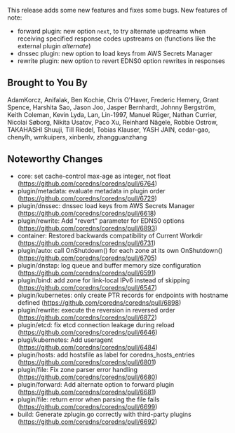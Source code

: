 

This release adds some new features and fixes some bugs.  New features of note:
  * forward plugin: new option `next`, to try alternate upstreams when receiving specified response codes upstreams on (functions like the external plugin _alternate_) 
  * dnssec plugin: new option to load keys from AWS Secrets Manager
  * rewrite plugin: new option to revert EDNS0 option rewrites in responses

## Brought to You By

AdamKorcz,
Anifalak,
Ben Kochie,
Chris O'Haver,
Frederic Hemery,
Grant Spence,
Harshita Sao,
Jason Joo,
Jasper Bernhardt,
Johnny Bergström,
Keith Coleman,
Kevin Lyda,
Lan,
Lin-1997,
Manuel Rüger,
Nathan Currier,
Nicolai Søborg,
Nikita Usatov,
Paco Xu,
Reinhard Nägele,
Robbie Ostrow,
TAKAHASHI Shuuji,
Till Riedel,
Tobias Klauser,
YASH JAIN,
cedar-gao,
chenylh,
wmkuipers,
xinbenlv,
zhangguanzhang

## Noteworthy Changes

* core: set cache-control max-age as integer, not float (https://github.com/coredns/coredns/pull/6764)
* plugin/metadata: evaluate metadata in plugin order (https://github.com/coredns/coredns/pull/6729)
* plugin/dnssec: dnssec load keys from AWS Secrets Manager (https://github.com/coredns/coredns/pull/6618)
* plugin/rewrite: Add "revert" parameter for EDNS0 options (https://github.com/coredns/coredns/pull/6893)
* container: Restored backwards compatibility of Current Workdir (https://github.com/coredns/coredns/pull/6731)
* plugin/auto: call OnShutdown() for each zone at its own OnShutdown() (https://github.com/coredns/coredns/pull/6705)
* plugin/dnstap: log queue and buffer memory size configuration (https://github.com/coredns/coredns/pull/6591)
* plugin/bind: add zone for link-local IPv6 instead of skipping (https://github.com/coredns/coredns/pull/6547)
* plugin/kubernetes: only create PTR records for endpoints with hostname defined (https://github.com/coredns/coredns/pull/6898)
* plugin/rewrite: execute the reversion in reversed order (https://github.com/coredns/coredns/pull/6872)
* plugin/etcd: fix etcd connection leakage during reload (https://github.com/coredns/coredns/pull/6646)
* plugi/kubernetes: Add useragent (https://github.com/coredns/coredns/pull/6484)
* plugin/hosts: add hostsfile as label for coredns_hosts_entries (https://github.com/coredns/coredns/pull/6801)
* plugin/file: Fix zone parser error handling (https://github.com/coredns/coredns/pull/6680)
* plugin/forward: Add alternate option to forward plugin (https://github.com/coredns/coredns/pull/6681)
* plugin/file: return error when parsing the file fails (https://github.com/coredns/coredns/pull/6699)
* build: Generate zplugin.go correctly with third-party plugins (https://github.com/coredns/coredns/pull/6692)
